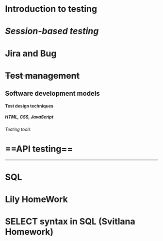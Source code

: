 # Introduction to testing
# *Session-based testing*
# **Jira and Bug**
# ~~Test management~~
## Software development models
#### Test design techniques
##### HTML, CSS, JavaScript
###### Testing tools
# ==API testing== 
***
# SQL
# Lily HomeWork
# SELECT syntax in SQL (Svitlana Homework)